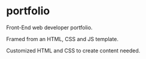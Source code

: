 # portfolio
Front-End web developer portfolio.

Framed from an HTML, CSS and JS template.

Customized HTML and CSS to create content needed.
